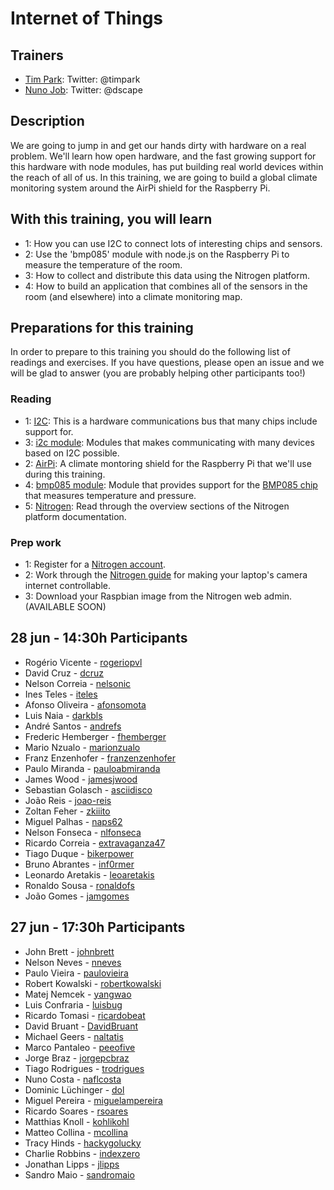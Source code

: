 Internet of Things
==================

## Trainers

* [Tim Park](http://github.com/timfpark): Twitter: @timpark
* [Nuno Job](http://github.com/dscape): Twitter: @dscape

## Description

We are going to jump in and get our hands dirty with hardware on a real problem. We'll learn how open hardware, and the fast growing support for this hardware with node modules, has put building real world devices within the reach of all of us. In this training, we are going to build a global climate monitoring system around the AirPi shield for the Raspberry Pi.

## With this training, you will learn

* 1: How you can use I2C to connect lots of interesting chips and sensors.
* 2: Use the 'bmp085' module with node.js on the Raspberry Pi to measure the temperature of the room.
* 3: How to collect and distribute this data using the Nitrogen platform.
* 4: How to build an application that combines all of the sensors in the room (and elsewhere) into a climate monitoring map.

## Preparations for this training

In order to prepare to this training you should do the following list of readings and exercises. If you have questions, please open an issue and we will be glad to answer (you are probably helping other participants too!)

### Reading

* 1: [I2C](http://www.robot-electronics.co.uk/acatalog/I2C_Tutorial.html): This is a hardware communications bus that many chips include support for.
* 3: [i2c module](https://github.com/kelly/node-i2c): Modules that makes communicating with many devices based on I2C possible.
* 2: [AirPi](http://airpi.es): A climate montoring shield for the Raspberry Pi that we'll use during this training.
* 4: [bmp085 module](https://github.com/fiskeben/bmp085): Module that provides support for the [BMP085 chip](https://www.adafruit.com/products/391) that measures temperature and pressure.
* 5: [Nitrogen](http://nitrogen.io/docs/concepts/overview.html): Read through the overview sections of the Nitrogen platform documentation.

### Prep work

* 1: Register for a [Nitrogen account](http://admin.nitrogen.io).
* 2: Work through the [Nitrogen guide](http://nitrogen.io/guides/start/setup.html) for making your laptop's camera internet controllable.
* 3: Download your Raspbian image from the Nitrogen web admin.  (AVAILABLE SOON)

## 28 jun - 14:30h Participants

- Rogério Vicente - [rogeriopvl](https://github.com/rogeriopvl)
- David Cruz - [dcruz](https://github.com/dcruz)
- Nelson Correia - [nelsonic](https://github.com/nelsonic)
- Ines Teles - [iteles](https://github.com/iteles)
- Afonso Oliveira - [afonsomota](https://github.com/afonsomota)
- Luis Naia - [darkbls](https://github.com/darkbls)
- André Santos - [andrefs](https://github.com/andrefs)
- Frederic Hemberger - [fhemberger](https://github.com/fhemberger)
- Mario Nzualo - [marionzualo](https://github.com/marionzualo)
- Franz Enzenhofer - [franzenzenhofer](https://github.com/franzenzenhofer)
- Paulo Miranda - [pauloabmiranda](https://github.com/pauloabmiranda)
- James Wood - [jamesjwood](https://github.com/jamesjwood)
- Sebastian Golasch - [asciidisco](https://github.com/asciidisco)
- João Reis - [joao-reis](https://github.com/joao-reis)
- Zoltan Feher - [zkiiito](https://github.com/zkiiito)
- Miguel Palhas - [naps62](https://github.com/naps62)
- Nelson Fonseca - [nlfonseca](https://github.com/nlfonseca)
- Ricardo Correia - [extravaganza47](https://github.com/extravaganza47)
- Tiago Duque - [bikerpower](https://github.com/bikerpower)
- Bruno Abrantes - [inf0rmer](https://github.com/inf0rmer)
- Leonardo Aretakis - [leoaretakis](https://github.com/leoaretakis)
- Ronaldo Sousa - [ronaldofs](https://github.com/ronaldofs)
- João Gomes - [jamgomes](https://github.com/jamgomes)

## 27 jun - 17:30h Participants

- John Brett - [johnbrett](https://github.com/johnbrett)
- Nelson Neves - [nneves](https://github.com/nneves)
- Paulo Vieira - [paulovieira](https://github.com/paulovieira)
- Robert Kowalski - [robertkowalski](https://github.com/robertkowalski)
- Matej Nemcek - [yangwao](https://github.com/yangwao)
- Luis Confraria - [luisbug](https://github.com/luisbug)
- Ricardo Tomasi - [ricardobeat](https://github.com/ricardobeat)
- David Bruant - [DavidBruant](https://github.com/DavidBruant)
- Michael Geers - [naltatis](https://github.com/naltatis)
- Marco Pantaleo - [peeofive](https://github.com/peeofive)
- Jorge Braz - [jorgepcbraz](https://github.com/jorgepcbraz)
- Tiago Rodrigues - [trodrigues](https://github.com/trodrigues)
- Nuno Costa - [naflcosta](https://github.com/naflcosta)
- Dominic Lüchinger - [dol](https://github.com/dol)
- Miguel Pereira - [miguelampereira](https://github.com/miguelampereira)
- Ricardo Soares - [rsoares](https://github.com/rsoares)
- Matthias Knoll - [kohlikohl](https://github.com/kohlikohl)
- Matteo Collina - [mcollina](https://github.com/mcollina)
- Tracy Hinds - [hackygolucky](https://github.com/hackygolucky)
- Charlie Robbins - [indexzero](https://github.com/indexzero)
- Jonathan Lipps - [jlipps](https://github.com/jlipps)
- Sandro Maio - [sandromaio](https://github.com/sandromaio)
